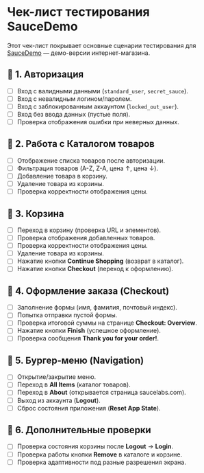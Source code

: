 # Чек-лист тестирования SauceDemo

Этот чек-лист покрывает основные сценарии тестирования для [SauceDemo](https://www.saucedemo.com/) — демо-версии интернет-магазина.

## 🔹 1. Авторизация
- [ ] Вход с валидными данными (`standard_user`, `secret_sauce`).
- [ ] Вход с невалидным логином/паролем.
- [ ] Вход с заблокированным аккаунтом (`locked_out_user`).
- [ ] Вход без ввода данных (пустые поля).
- [ ] Проверка отображения ошибки при неверных данных.

## 🔹 2. Работа с Каталогом товаров
- [ ] Отображение списка товаров после авторизации.
- [ ] Фильтрация товаров (A-Z, Z-A, цена ↑, цена ↓).
- [ ] Добавление товара в корзину.
- [ ] Удаление товара из корзины.
- [ ] Проверка корректности отображения цены.

## 🔹 3. Корзина
- [ ] Переход в корзину (проверка URL и элементов).
- [ ] Проверка отображения добавленных товаров.
- [ ] Проверка корректности отображения цены.
- [ ] Удаление товара из корзины.
- [ ] Нажатие кнопки **Continue Shopping** (возврат в каталог).
- [ ] Нажатие кнопки **Checkout** (переход к оформлению).

## 🔹 4. Оформление заказа (Checkout)
- [ ] Заполнение формы (имя, фамилия, почтовый индекс).
- [ ] Попытка отправки пустой формы.
- [ ] Проверка итоговой суммы на странице **Checkout: Overview**.
- [ ] Нажатие кнопки **Finish** (успешное оформление).
- [ ] Проверка сообщения **Thank you for your order!**.

## 🔹 5. Бургер-меню (Navigation)
- [ ] Открытие/закрытие меню.
- [ ] Переход в **All Items** (каталог товаров).
- [ ] Переход в **About** (открывается страница saucelabs.com).
- [ ] Выход из аккаунта (**Logout**).
- [ ] Сброс состояния приложения (**Reset App State**).

## 🔹 6. Дополнительные проверки
- [ ] Проверка состояния корзины после **Logout** → **Login**.
- [ ] Проверка работы кнопки **Remove** в каталоге и корзине.
- [ ] Проверка адаптивности под разные разрешения экрана.